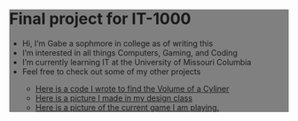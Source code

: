 
<html>
<head>
<meta charset="UTF-8">

</head>

<body>
<div style = "background:grey">
<h1>Final project for IT-1000</h1>
<ul>
  <li>Hi, I’m Gabe a sophmore in college as of writing this</li>
  <li>I’m interested in all things Computers, Gaming, and Coding</li>
  <li>I’m currently learning IT at the University of Missouri Columbia</li>
  <li>Feel free to check out some of my other projects</li>
      <ul>
	<li><a href="GabeS1.github.io/CylinderVolumeCalc.html">Here is a code I wrote to find the Volume of a Cyliner</a></li>
	<li><a href="https://github.com/GabeS1/GabeS1/blob/main/GabeSisk3bAsset%201.png">Here is a picture I made in my design class</a></li>
	<li><a href="https://www.bing.com/images/search?view=detailV2&ccid=N0MyLXys&id=B28C5A5E47731F70EB89C7E06DFCD3C4031D0BB8&thid=OIP.N0MyLXysFySFgxA7sPhgPQHaHa&mediaurl=https%3a%2f%2fth.bing.com%2fth%2fid%2fR.3743322d7cac17248583103bb0f8603d%3frik%3duAsdA8TT%252fG3gxw%26riu%3dhttp%253a%252f%252forig10.deviantart.net%252f1453%252ff%252f2015%252f303%252f0%252f8%252fblack_desert_by_ru_devlin-d9evffh.png%26ehk%3d%252bbpHT%252fbE%252fvsoJpQHrtb2%252fvLBJJt0B%252fwmf%252frdBjG6Vu0%253d%26risl%3d%26pid%3dImgRaw%26r%3d0&exph=512&expw=512&q=Black+Desert+Online+Icon&simid=608007858485018276&FORM=IRPRST&ck=D93EC91B832FDE76A86DA35723E033FC&selectedIndex=8">Here is a picture of the current game I am playing.</a></li>
      </ul>
</ul>
</div>
</body>

</html>
